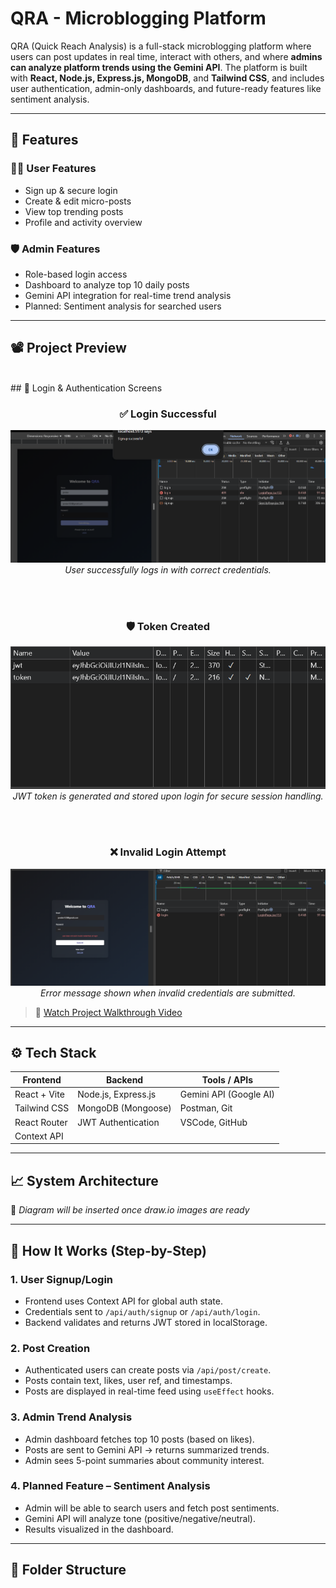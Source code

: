 # QRA - Microblogging Platform

QRA (Quick Reach Analysis) is a full-stack microblogging platform where users can post updates in real time, interact with others, and where **admins can analyze platform trends using the Gemini API**. The platform is built with **React, Node.js, Express.js, MongoDB**, and **Tailwind CSS**, and includes user authentication, admin-only dashboards, and future-ready features like sentiment analysis.

---

## 🚀 Features

### 🧑‍💻 User Features
- Sign up & secure login
- Create & edit micro-posts
- View top trending posts
- Profile and activity overview

### 🛡️ Admin Features
- Role-based login access
- Dashboard to analyze top 10 daily posts
- Gemini API integration for real-time trend analysis
- Planned: Sentiment analysis for searched users

---

## 📽️ Project Preview


<br/>
## 🔐 Login & Authentication Screens

<div align="center">

### ✅ Login Successful  
<img src="./assests/LoginAssets/LoginDone.png" alt="Login Done" width="600"/>
<em>User successfully logs in with correct credentials.</em>

<br/><br/>

### 🛡️ Token Created  
<img src="./assests/LoginAssets/TokenCreated.png" alt="JWT Token Created" width="600"/>
<em>JWT token is generated and stored upon login for secure session handling.</em>

<br/><br/>

### ❌ Invalid Login Attempt  
<img src="./assests/LoginAssets/WrongLogin.png" alt="Wrong Login" width="600"/>
<em>Error message shown when invalid credentials are submitted.</em>

</div>



> 🎥 [Watch Project Walkthrough Video](https://drive.google.com/file/d/1B_LYvy3s7FUTMwzqltgfhJsVgKWLA-q-/view?usp=sharing)

---

## ⚙️ Tech Stack

| Frontend         | Backend               | Tools / APIs             |
|------------------|------------------------|---------------------------|
| React + Vite     | Node.js, Express.js    | Gemini API (Google AI)    |
| Tailwind CSS     | MongoDB (Mongoose)     | Postman, Git              |
| React Router     | JWT Authentication     | VSCode, GitHub            |
| Context API      |                        |                           |

---

## 📈 System Architecture

📌 *Diagram will be inserted once draw.io images are ready*

---

## 🧠 How It Works (Step-by-Step)

### 1. User Signup/Login
- Frontend uses Context API for global auth state.
- Credentials sent to `/api/auth/signup` or `/api/auth/login`.
- Backend validates and returns JWT stored in localStorage.

### 2. Post Creation
- Authenticated users can create posts via `/api/post/create`.
- Posts contain text, likes, user ref, and timestamps.
- Posts are displayed in real-time feed using `useEffect` hooks.

### 3. Admin Trend Analysis
- Admin dashboard fetches top 10 posts (based on likes).
- Posts are sent to Gemini API → returns summarized trends.
- Admin sees 5-point summaries about community interest.

### 4. Planned Feature – Sentiment Analysis
- Admin will be able to search users and fetch post sentiments.
- Gemini API will analyze tone (positive/negative/neutral).
- Results visualized in the dashboard.

---

## 📁 Folder Structure

